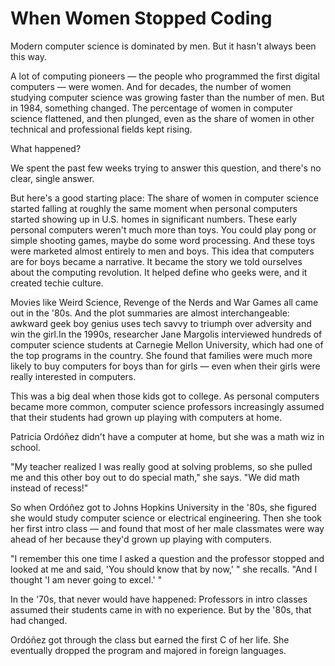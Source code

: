 # When Women Stopped Coding
 Modern computer science is dominated by men. But it hasn't always been this way.

A lot of computing pioneers — the people who programmed the first digital computers — were women. And for decades, the number of women studying computer science was growing faster than the number of men. But in 1984, something changed. The percentage of women in computer science flattened, and then plunged, even as the share of women in other technical and professional fields kept rising.

What happened?

We spent the past few weeks trying to answer this question, and there's no clear, single answer.

But here's a good starting place: The share of women in computer science started falling at roughly the same moment when personal computers started showing up in U.S. homes in significant numbers.
These early personal computers weren't much more than toys. You could play pong or simple shooting games, maybe do some word processing. And these toys were marketed almost entirely to men and boys.
This idea that computers are for boys became a narrative. It became the story we told ourselves about the computing revolution. It helped define who geeks were, and it created techie culture.

Movies like Weird Science, Revenge of the Nerds and War Games all came out in the '80s. And the plot summaries are almost interchangeable: awkward geek boy genius uses tech savvy to triumph over adversity and win the girl.In the 1990s, researcher Jane Margolis interviewed hundreds of computer science students at Carnegie Mellon University, which had one of the top programs in the country. She found that families were much more likely to buy computers for boys than for girls — even when their girls were really interested in computers.

This was a big deal when those kids got to college. As personal computers became more common, computer science professors increasingly assumed that their students had grown up playing with computers at home.

Patricia Ordóñez didn't have a computer at home, but she was a math wiz in school.

"My teacher realized I was really good at solving problems, so she pulled me and this other boy out to do special math," she says. "We did math instead of recess!"

So when Ordóñez got to Johns Hopkins University in the '80s, she figured she would study computer science or electrical engineering. Then she took her first intro class — and found that most of her male classmates were way ahead of her because they'd grown up playing with computers.

"I remember this one time I asked a question and the professor stopped and looked at me and said, 'You should know that by now,' " she recalls. "And I thought 'I am never going to excel.' "

In the '70s, that never would have happened: Professors in intro classes assumed their students came in with no experience. But by the '80s, that had changed.

Ordóñez got through the class but earned the first C of her life. She eventually dropped the program and majored in foreign languages.
